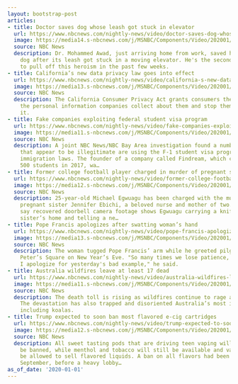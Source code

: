 ```yaml
---
layout: bootstrap-post
articles:
- title: Doctor saves dog whose leash got stuck in elevator
  url: https://www.nbcnews.com/nightly-news/video/doctor-saves-dog-whose-leash-got-stuck-in-elevator-75937349840
  image: https://media14.s-nbcnews.com/j/MSNBC/Components/Video/202001/nn_rmo_dog_elevator_rescue_200101_1920x1080.nbcnews-fp-1200-630.jpg
  source: NBC News
  description: Dr. Mohammed Awad, just arriving home from work, saved his neighbor's
    dog after its leash got stuck in a moving elevator. He's the second good Samaritan
    to pull off this heroism in the past few weeks.
- title: California’s new data privacy law goes into effect
  url: https://www.nbcnews.com/nightly-news/video/california-s-new-data-privacy-law-goes-into-effect-75936325852
  image: https://media13.s-nbcnews.com/j/MSNBC/Components/Video/202001/nn_sgo_california_data_privacy_law_200101_1920x1080.nbcnews-fp-1200-630.jpg
  source: NBC News
  description: The California Consumer Privacy Act grants consumers the right to see
    the personal information companies collect about them and stop them from selling
    it.
- title: Fake companies exploiting federal student visa program
  url: https://www.nbcnews.com/nightly-news/video/fake-companies-exploiting-federal-student-visa-program-75937349742
  image: https://media11.s-nbcnews.com/j/MSNBC/Components/Video/202001/nn_ggu_f1_visa_program_200101_1920x1080.nbcnews-fp-1200-630.jpg
  source: NBC News
  description: A joint NBC News/NBC Bay Area investigation found a number of companies
    that appear to be illegitimate are using the F-1 student visa program to skirt
    immigration laws. The founder of a company called Findream, which claimed to employ
    500 students in 2017, wa…
- title: Former college football player charged in murder of pregnant sister
  url: https://www.nbcnews.com/nightly-news/video/former-college-football-player-charged-in-murder-of-pregnant-sister-75937349714
  image: https://media12.s-nbcnews.com/j/MSNBC/Components/Video/202001/nn_cbe_college_football_player_confession_200101_1920x1080.nbcnews-fp-1200-630.jpg
  source: NBC News
  description: 25-year-old Michael Egwuagu has been charged with the murder of his
    pregnant sister Jennifer Ebichi, a beloved nurse and mother of two. Authorities
    say recovered doorbell camera footage shows Egwuagu carrying a knife outside his
    sister’s home and telling a ne…
- title: Pope Francis apologizes after swatting woman’s hand
  url: https://www.nbcnews.com/nightly-news/video/pope-francis-apologizes-after-swatting-woman-s-hand-75935813888
  image: https://media13.s-nbcnews.com/j/MSNBC/Components/Video/202001/nn_mbr_pope_francis_apology_200101_1920x1080.nbcnews-fp-1200-630.jpg
  source: NBC News
  description: The woman tugged Pope Francis’ arm while he greeted pilgrims in St.
    Peter’s Square on New Year’s Eve. "So many times we lose patience, even me, and
    I apologize for yesterday's bad example," he said.
- title: Australia wildfires leave at least 17 dead
  url: https://www.nbcnews.com/nightly-news/video/australia-wildfires-leave-at-least-17-dead-75936837717
  image: https://media11.s-nbcnews.com/j/MSNBC/Components/Video/202001/nn_tco_australia_wildfires_200101_1920x1080.nbcnews-fp-1200-630.jpg
  source: NBC News
  description: The death toll is rising as wildfires continue to rage across the country.
    The devastation has also trapped and disoriented Australia’s most iconic animals,
    including koalas.
- title: Trump expected to soon ban most flavored e-cig cartridges
  url: https://www.nbcnews.com/nightly-news/video/trump-expected-to-soon-ban-most-flavored-e-cig-cartridges-75937349631
  image: https://media12.s-nbcnews.com/j/MSNBC/Components/Video/202001/nn_ath_expected_ecig_ban_200101_1920x1080.nbcnews-fp-1200-630.jpg
  source: NBC News
  description: All sweet tasting pods that are driving teen vaping will reportedly
    be banned, while menthol and tobacco will still be available and vape shops will
    be allowed to sell flavored liquids. A ban on all flavors had been promised in
    September, before a heavy lobby…
as_of_date: '2020-01-01'
---
```


